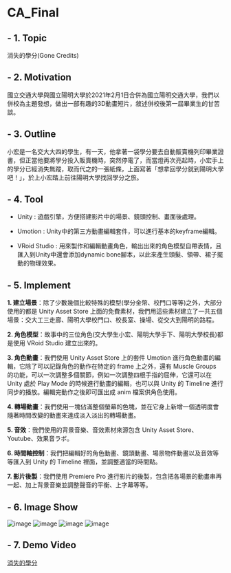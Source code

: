 # CA_Final

## - 1. Topic
消失的學分(Gone Credits)

## - 2. Motivation
國立交通大學與國立陽明大學於2021年2月1日合併為國立陽明交通大學，我們以併校為主題發想，做出一部有趣的3D動畫短片，敘述併校後第一屆畢業生的甘苦談。

## - 3. Outline
小宏是一名交大大四的學生，有一天，他拿著一袋學分要去自動販賣機列印畢業證書，但正當他要將學分投入販賣機時，突然停電了，而當燈再次亮起時，小宏手上的學分已經消失無蹤，取而代之的一張紙條，上面寫著「想拿回學分就到陽明大學吧！」，於上小宏踏上前往陽明大學找回學分之旅。

## - 4. Tool
* Unity : 遊戲引擎，方便搭建影片中的場景、鏡頭控制、畫面後處理。  

* Umotion : Unity中的第三方動畫編輯套件，可以進行基本的keyframe編輯。  

* VRoid Studio : 用來製作和編輯動畫角色，輸出出來的角色模型自帶表情，且匯入到Unity中還會添加dynamic bone腳本，以此來產生頭髮、領帶、裙子擺動的物理效果。

## - 5. Implement
**1. 建立場景**：除了少數幾個比較特殊的模型(學分金幣、校門口等等)之外，大部分使用的都是 Unity Asset Store 上面的免費素材，我們用這些素材建立了一共五個場景：交大工三走廊、陽明大學校門口、校長室、操場、從交大到陽明的路程。  

**2. 角色模型**：故事中的三位角色(交大學生小宏、陽明大學手下、陽明大學校長)都是使用 VRoid Studio 建立出來的。  

**3. 角色動畫**：我們使用 Unity Asset Store 上的套件 Umotion 進行角色動畫的編輯，它除了可以記錄角色的動作在特定的 frame 上之外，還有 Muscle Groups 的功能，可以一次調整多個關節，例如一次調整四根手指的屈伸，它還可以在 Unity 處於 Play Mode 的時候進行動畫的編輯，也可以與 Unity 的 Timeline 進行同步的播放。編輯完動作之後即可匯出成 anim 檔案供角色使用。  

**4. 轉場動畫**：我們使用一塊佔滿整個螢幕的色塊，並在它身上新增一個透明度會隨著時間改變的動畫來達成淡入淡出的轉場動畫。  

**5. 音效**：我們使用的背景音樂、音效素材來源包含 Unity Asset Store、Youtube、效果音ラボ。  

**6. 時間軸控制**：我們把編輯好的角色動畫、鏡頭動畫、場景物件動畫以及音效等等匯入到 Unity 的 Timeline 裡面，並調整適當的時間點。  
 
**7. 影片後製**：我們使用 Premiere Pro 進行影片的後製，包含把各場景的動畫串再一起、加上背景音樂並調整聲音的平衡、上字幕等等。

## - 6. Image Show
![image](https://drive.google.com/uc?export=view&id=1WNm6oSDHPO6IDxHCBsoPDi5MeYbpsiGl)
![image](https://drive.google.com/uc?export=view&id=1te6eqLsOFNpvHc_tgOVYFY2QKvPZId73)
![image](https://drive.google.com/uc?export=view&id=1AUTNUlAAEkSOLZgRDsr2V6HOy4zgdkWm)
![image](https://drive.google.com/uc?export=view&id=1rR3tmop2f6pNkT4DXUz3VLB2DAuXpBxw)
## - 7. Demo Video
[消失的學分](https://www.youtube.com/watch?v=7PEAWuVoJho&list=UUA709PCPAKldQfmaCe1aj3w&index=4 "link")

